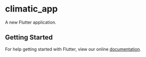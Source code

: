 # climatic_app

A new Flutter application.

## Getting Started

For help getting started with Flutter, view our online
[documentation](https://flutter.io/).

